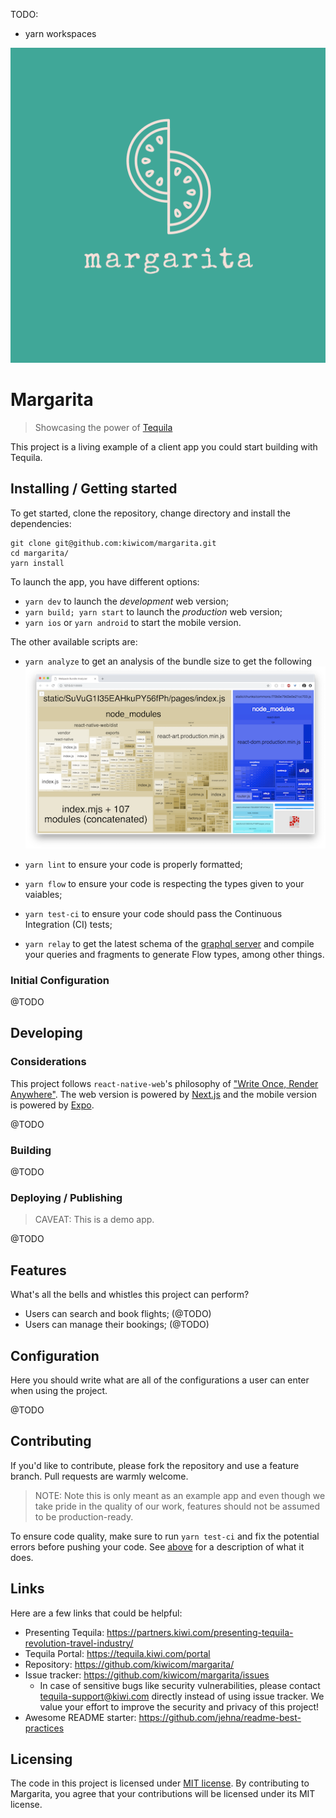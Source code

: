 TODO:

- yarn workspaces

![Margarita](assets/logo.png)

# Margarita
> Showcasing the power of [Tequila](https://partners.kiwi.com/presenting-tequila-revolution-travel-industry/)

This project is a living example of a client app you could start building with Tequila.

## Installing / Getting started

To get started, clone the repository, change directory and install the dependencies:

```shell
git clone git@github.com:kiwicom/margarita.git
cd margarita/
yarn install
```

To launch the app, you have different options:
- `yarn dev` to launch the _development_ web version;
- `yarn build; yarn start` to launch the _production_ web version;
- `yarn ios` or `yarn android` to start the mobile version.

The other available scripts are:
- `yarn analyze` to get an analysis of the bundle size to get the following
![yarn-analyze](assets/yarn-analyze.png)

- `yarn lint` to ensure your code is properly formatted;
- `yarn flow` to ensure your code is respecting the types given to your vaiables;
- `yarn test-ci` to ensure your code should pass the Continuous Integration (CI) tests;
- `yarn relay` to get the latest schema of the [graphql server](packages/graphql) 
and compile your queries and fragments to generate Flow types, among other things.



### Initial Configuration

@TODO

## Developing

### Considerations

This project follows `react-native-web`'s philosophy of ["Write Once, Render Anywhere"](https://www.youtube.com/watch?v=HLWM2uhv2wI). The web version is powered by
[Next.js](https://github.com/zeit/next.js/) and the mobile version is powered by 
[Expo](https://github.com/expo/expo).

@TODO

### Building

@TODO

### Deploying / Publishing

>CAVEAT: This is a demo app.

@TODO

## Features

What's all the bells and whistles this project can perform?
* Users can search and book flights; (@TODO)
* Users can manage their bookings; (@TODO)

## Configuration

Here you should write what are all of the configurations a user can enter when
using the project.

@TODO

## Contributing

If you'd like to contribute, please fork the repository and use a feature
branch. Pull requests are warmly welcome.

> NOTE: Note this is only meant as an example app and even though we take
pride in the quality of our work, features should not be assumed to be 
production-ready.

To ensure code quality, make sure to run `yarn test-ci` and fix the potential
errors before pushing your code. See [above](#installing-/-getting-started) for a description of what it does.

## Links

Here are a few links that could be helpful:

- Presenting Tequila: https://partners.kiwi.com/presenting-tequila-revolution-travel-industry/
- Tequila Portal: https://tequila.kiwi.com/portal
- Repository: https://github.com/kiwicom/margarita/
- Issue tracker: https://github.com/kiwicom/margarita/issues
  - In case of sensitive bugs like security vulnerabilities, please contact
    tequila-support@kiwi.com directly instead of using issue tracker. We value your effort
    to improve the security and privacy of this project!
- Awesome README starter: https://github.com/jehna/readme-best-practices


## Licensing

The code in this project is licensed under [MIT license](LICENSE). By contributing to Margarita, you agree that your contributions will be licensed under its MIT license.